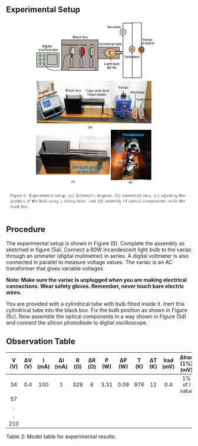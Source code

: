 ## Experimental Setup

![experimental setup](./images/fig5.png)

## Procedure

The experimental setup is shown in Figure (5). Complete the assembly as sketched in figure (5a). Connect a 60W incandescent light bulb to the variac through an ammeter (digital mulimetrer) in series. A digital voltmeter is also connected in parallel to measure voltage values. The variac is an AC transformer that gives variable voltages.

**Note: Make sure the variac is unplugged when you are making electrical connections. Wear safety gloves. Remember, never touch bare electric wires.**

You are provided with a cylindrical tube with bulb fitted inside it. Inert this cylindrical tube into the black box. Fix the bulb position as shown in Figure (5c). Now assemble the optical components in a way shown in Figure (5d) and connect the silicon photodiode to digital oscilloscope.

## Observation Table

| V (V) | &Delta;V (V) | I (mA) | &Delta;I (mA) | R (&Omega;) | &Delta;R (&Omega;) | P (W) | &Delta;P (W) | T (K) | &Delta;T (K) | Irad (mV) | &Delta;Irad (1%) (mV) |
| :---: | :----------: | :----: | :-----------: | :---------: | :----------------: | :---: | :----------: | :---: | :----------: | :-------: | :-------------------: |
|  34   |     0.4      |  100   |       1       |     329     |         6          | 3.31  |     0.09     |  976  |      12      |    0.4    |     1% of I value     |
|  57   |              |        |               |             |                    |       |              |       |              |           |                       |
|   .   |              |        |               |             |                    |       |              |       |              |           |                       |
|   .   |              |        |               |             |                    |       |              |       |              |           |                       |
|  210  |              |        |               |             |                    |       |              |       |              |           |                       |

Table 2: Model table for experimental results.
